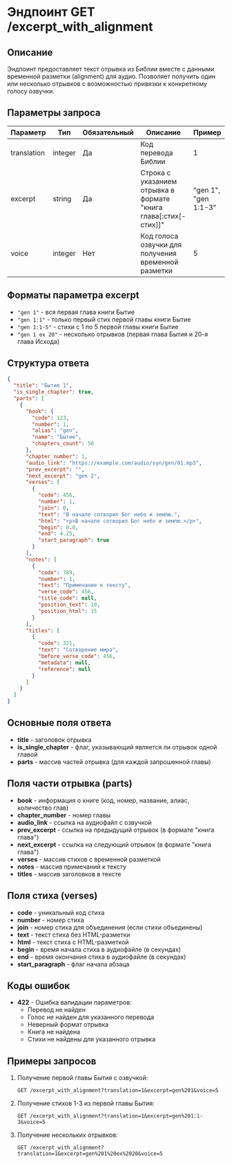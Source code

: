 # Эндпоинт GET /excerpt_with_alignment

## Описание
Эндпоинт предоставляет текст отрывка из Библии вместе с данными временной разметки (alignment) для аудио. Позволяет получить один или несколько отрывков с возможностью привязки к конкретному голосу озвучки.

## Параметры запроса

| Параметр | Тип | Обязательный | Описание | Пример |
|----------|-----|--------------|----------|--------|
| translation | integer | Да | Код перевода Библии | 1 |
| excerpt | string | Да | Строка с указанием отрывка в формате "книга глава[:стих[-стих]]" | "gen 1", "gen 1:1-3" |
| voice | integer | Нет | Код голоса озвучки для получения временной разметки | 5 |

## Форматы параметра excerpt

* `"gen 1"` - вся первая глава книги Бытие
* `"gen 1:1"` - только первый стих первой главы книги Бытие
* `"gen 1:1-5"` - стихи с 1 по 5 первой главы книги Бытие
* `"gen 1 ex 20"` - несколько отрывков (первая глава Бытия и 20-я глава Исхода)

## Структура ответа

```json
{
  "title": "Бытие 1",
  "is_single_chapter": true,
  "parts": [
    {
      "book": {
        "code": 123,
        "number": 1,
        "alias": "gen",
        "name": "Бытие",
        "chapters_count": 50
      },
      "chapter_number": 1,
      "audio_link": "https://example.com/audio/syn/gen/01.mp3",
      "prev_excerpt": "",
      "next_excerpt": "gen 2",
      "verses": [
        {
          "code": 456,
          "number": 1,
          "join": 0,
          "text": "В начале сотворил Бог небо и землю.",
          "html": "<p>В начале сотворил Бог небо и землю.</p>",
          "begin": 0.0,
          "end": 4.25,
          "start_paragraph": true
        }
      ],
      "notes": [
        {
          "code": 789,
          "number": 1,
          "text": "Примечание к тексту",
          "verse_code": 456,
          "title_code": null,
          "position_text": 10,
          "position_html": 15
        }
      ],
      "titles": [
        {
          "code": 321,
          "text": "Сотворение мира",
          "before_verse_code": 456,
          "metadata": null,
          "reference": null
        }
      ]
    }
  ]
}
```

## Основные поля ответа

* **title** - заголовок отрывка
* **is_single_chapter** - флаг, указывающий является ли отрывок одной главой
* **parts** - массив частей отрывка (для каждой запрошенной главы)

## Поля части отрывка (parts)

* **book** - информация о книге (код, номер, название, алиас, количество глав)
* **chapter_number** - номер главы
* **audio_link** - ссылка на аудиофайл с озвучкой
* **prev_excerpt** - ссылка на предыдущий отрывок (в формате "книга глава")
* **next_excerpt** - ссылка на следующий отрывок (в формате "книга глава")
* **verses** - массив стихов с временной разметкой
* **notes** - массив примечаний к тексту
* **titles** - массив заголовков в тексте

## Поля стиха (verses)

* **code** - уникальный код стиха
* **number** - номер стиха
* **join** - номер стиха для объединения (если стихи объединены)
* **text** - текст стиха без HTML-разметки
* **html** - текст стиха с HTML-разметкой
* **begin** - время начала стиха в аудиофайле (в секундах)
* **end** - время окончания стиха в аудиофайле (в секундах)
* **start_paragraph** - флаг начала абзаца

## Коды ошибок

* **422** - Ошибка валидации параметров:
  * Перевод не найден
  * Голос не найден для указанного перевода
  * Неверный формат отрывка
  * Книга не найдена
  * Стихи не найдены для указанного отрывка

## Примеры запросов

1. Получение первой главы Бытия с озвучкой:
   ```
   GET /excerpt_with_alignment?translation=1&excerpt=gen%201&voice=5
   ```

2. Получение стихов 1-3 из первой главы Бытия:
   ```
   GET /excerpt_with_alignment?translation=1&excerpt=gen%201:1-3&voice=5
   ```

3. Получение нескольких отрывков:
   ```
   GET /excerpt_with_alignment?translation=1&excerpt=gen%201%20ex%2020&voice=5
   ```
